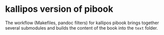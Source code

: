 # kallipos version of pibook

The workflow (Makefiles, pandoc filters) for kallipos pibook
brings together several submodules and builds the content of
the book into the `text` folder.
